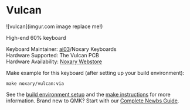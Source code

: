 # Vulcan

![vulcan](imgur.com image replace me!)

High-end 60% keyboard

Keyboard Maintainer: [ai03](https://github.com/ai03-2725)/Noxary Keyboards  
Hardware Supported: The Vulcan PCB  
Hardware Availability: [Noxary Webstore](https://noxary.co/)  

Make example for this keyboard (after setting up your build environment):

    make noxary/vulcan:via

See the [build environment setup](https://docs.qmk.fm/#/getting_started_build_tools) and the [make instructions](https://docs.qmk.fm/#/getting_started_make_guide) for more information. Brand new to QMK? Start with our [Complete Newbs Guide](https://docs.qmk.fm/#/newbs).
